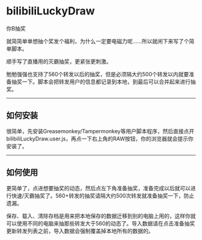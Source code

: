 # bilibiliLuckyDraw

你B抽奖

就简简单单想抽个奖发个福利，为什么一定要电磁力呢……所以就闲下来写了个简单脚本。

顺手写了直播用的灭霸抽奖，更紧张更刺激。

勉勉强强也支持了560个转发以后的抽奖，但是必须隔大约500个转发以内就要准备抽奖一下。脚本会把转发用户的信息都记录到本地，到最后可以合并起来进行抽奖。

---

## 如何安装

很简单，先安装Greasemonkey/Tampermonkey等用户脚本程序，然后直接点开bilibiliLuckyDraw.user.js，再点一下右上角的RAW按钮，你的浏览器就会提示你安装了。

---

## 如何使用

更简单了，点进想要抽奖的动态，然后点左下角准备抽奖，准备完成以后就可以进行快速/灭霸抽奖了。560+转发的抽奖请隔大约500次转发就准备抽奖一下，防止遗漏。

保存、载入、清除存档是用来把本地保存的数据迁移到别的电脑上用的，这样你就可以使用不同的电脑来抽那些转发大于560的动态了。导入数据请在点击准备抽奖更新转发列表之前，导入数据会强制覆盖掉本地所有的数据的。
